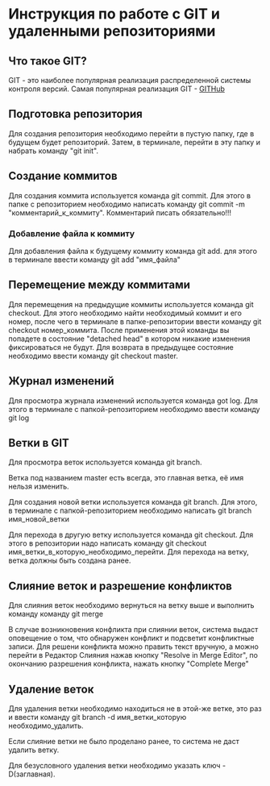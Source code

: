 # Инструкция по работе с GIT и удаленными репозиториями

## Что такое GIT?

GIT - это наиболее популярная реализация распределенной системы контроля версий. Самая популярная реализация GIT - [GITHub](https://github.com)

## Подготовка репозитория
Для создания репозитория необходимо перейти в пустую папку, где в будущем будет репозиторий. Затем, в терминале, перейти в эту папку и набрать команду "git init".

## Создание коммитов
Для создания коммита используется команда git commit. Для этого в папке с репозиторием необходимо написать команду git commit -m "комментарий_к_коммиту". Комментарий писать обязательно!!!

### Добавление файла к коммиту
Для добавления файла к будущему коммиту команда git add. для этого в терминале ввести команду git add "имя_файла" 

## Перемещение между коммитами

Для перемещения на предыдущие коммиты используется команда git checkout. Для этого необходимо найти необходимый коммит и его номер, после чего в терминале в папке-репозитории ввести команду git checkout номер_коммита. После применения этой команды вы попадете в состояние "detached head" в котором никакие изменения фиксироваться не будут. Для возврата в предыдущее состояние необходимо ввести команду git checkout master.

## Журнал изменений

Для просмотра журнала изменений используется команда got log. Для этого в терминале с папкой-репозиторием необходимо ввести команду git log

## Ветки в GIT

Для просмотра веток используется команда git branch.

Ветка под названием master есть всегда, это главная ветка, её имя нельзя изменить.

Для создания новой ветки используется команда git branch. Для этого, в терминале с папкой-репозиторием необходимо написать git branch имя_новой_ветки

Для перехода в другую ветку используется команда git checkout. Для этого в репозитории надо написать команду git checkout имя_ветки_в_которую_необходимо_перейти. Для перехода на ветку, ветка должны быть создана ранее.

## Слияние веток и разрешение конфликтов

Для слияния веток необходимо вернуться на ветку выше и выполнить команду команду git merge 

В случае возникновения конфликта при слиянии веток, система выдаст оповещение о том, что обнаружен конфликт и подсветит конфликтные записи. Для решени конфликта можно править текст вручную, а можно перейти в Редактор Слияния нажав кнопку "Resolve in Merge Editor", по окончанию разрешения конфликта, нажать кнопку "Complete Merge"

## Удаление веток

Для удаления ветки необходимо находиться не в этой-же ветке, это раз и ввести команду git branch -d имя_ветки_которую необходимо_удалить. 

Если слияние ветки не было проделано ранее, то система не даст удалить ветку. 

Для безусловного удаления ветки необходимо указать ключ -D(заглавная).
